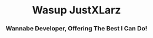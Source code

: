 <h1 align="center">Wasup JustXLarz</h1>
<h3 align="center">Wannabe Developer, Offering The Best I Can Do!</h3>

<p align="center"
  Hey Im Larz Or Originally Known As Corez Or Daniel, I Always Wanted To Specialize In Graphical Programming (Built From Scratch)
  And Like To Develop Frameworks For The Dev Community To Contribur
</p>

